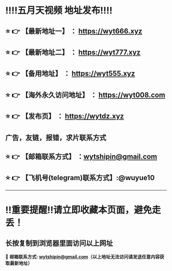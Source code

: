 
:bangbang::bangbang:五月天视频 地址发布:bangbang::bangbang:
==
:star: :point_right: 【最新地址一】 ： https://wyt666.xyz
------
:star: :point_right: 【最新地址二】 ： https://wyt777.xyz
------
:star: :point_right: 【备用地址】 ： https://wyt555.xyz
------
:star: :point_right: 【海外永久访问地址】 ： https://wyt008.com
------
:star: :point_right: 【发布页】 ： https://wytdz.xyz
------
广告，友链，报错，求片联系方式
------
:star: :point_right: 【邮箱联系方式】 ：wytshipin@gmail.com
------
:star: :point_right: 【飞机号(telegram)联系方式】:@wuyue10
------


------
:bangbang:重要提醒:bangbang:请立即收藏本页面，避免走丢！
==

长按复制到浏览器里面访问以上网址
-

:e-mail: __邮箱联系方式: wytshipin@gmail.com（以上地址无法访问请发送任意内容获取最新地址）__
